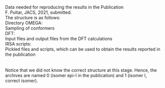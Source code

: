Data needed for reproducing the results in the Publication <br/>
F. Pultar, JACS, 2021, submitted.
<br/>
The structure is as follows:<br/>
Directory OMEGA:<br/>
  Sampling of conformers<br/>
DFT:<br/>
  Input files and output files from the DFT calculations<br/>
IRSA scripts:<br/>
  Pickled files and scripts, which can be used to obtain the results reported in the publication<br/>
<br/>
<br/>
Notice that we did not know the correct structure at this stage. Hence, the archives are named 0 (isomer epi-I in the publication) and 1 (isomer I, correct isomer).
